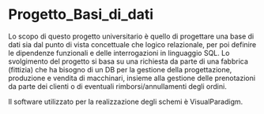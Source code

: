 # Progetto_Basi_di_dati
Lo scopo di questo progetto universitario è quello di progettare una base di dati sia dal punto di vista concettuale che logico relazionale, per poi definire le dipendenze funzionali e delle interrogazioni in linguaggio SQL. Lo svolgimento del progetto si basa su una richiesta da parte di una fabbrica (fittizia) che ha bisogno di un DB per la gestione della progettazione, produzione e vendita di macchinari, insieme alla gestione delle prenotazioni da parte dei clienti o di eventuali rimborsi/annullamenti degli ordini. 

Il software utilizzato per la realizzazione degli schemi è VisualParadigm.
